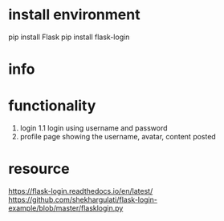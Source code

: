 # install environment
pip install Flask
pip install flask-login

# info


# functionality
1. login
    1.1 login using username and password
2. profile page
    showing the username, avatar, content posted

# resource
https://flask-login.readthedocs.io/en/latest/
https://github.com/shekhargulati/flask-login-example/blob/master/flasklogin.py

